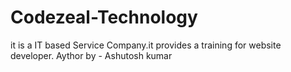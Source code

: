 # Codezeal-Technology  
 it is a IT based Service Company.it provides a training for website developer.
Aythor by - Ashutosh kumar
